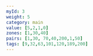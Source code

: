 ```yaml
---
myId: 3
weight: 5
category: main
value: [5,2,1,0]
zones: [1,30,40]
pairs: [1,30, 70,40,200,1,50]
tags: [9,32,63,101,120,189,200]
---
```

